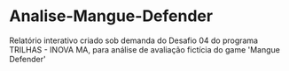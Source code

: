 # Analise-Mangue-Defender
Relatório interativo criado sob demanda do Desafio 04 do programa TRILHAS - INOVA MA, para análise de avaliação fictícia do game 'Mangue Defender'
